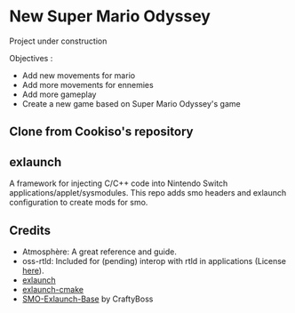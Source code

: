 # New Super Mario Odyssey 
Project under construction

Objectives :
- Add new movements for mario
- Add more movements for ennemies
- Add more gameplay
- Create a new game based on Super Mario Odyssey's game

## Clone from __Cookiso__'s repository

## exlaunch
A framework for injecting C/C++ code into Nintendo Switch applications/applet/sysmodules. This repo adds smo headers and exlaunch configuration to create mods for smo.

## Credits
- Atmosphère: A great reference and guide.
- oss-rtld: Included for (pending) interop with rtld in applications (License [here](https://github.com/shadowninja108/exlaunch/blob/main/source/lib/reloc/rtld/LICENSE.txt)).
- [exlaunch](https://github.com/shadowninja108/exlaunch)
- [exlaunch-cmake](https://github.com/EngineLessCC/exlaunch-cmake/)
- [SMO-Exlaunch-Base](https://github.com/CraftyBoss/SMO-Exlaunch-Base) by CraftyBoss

